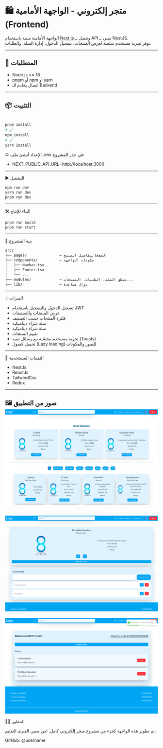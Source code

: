 # 🛍️ متجر إلكتروني - الواجهة الأمامية (Frontend)

الواجهة الأمامية مبنية باستخدام [Next.js](https://nextjs.org/) وتتصل بـ API مبني بـ NestJS.  
توفر تجربة مستخدم سلسة لعرض المنتجات، تسجيل الدخول، إدارة السلة، والطلبات.

---

## 🚀 المتطلبات

- Node.js >= 18
- pnpm أو npm أو yarn
- اتصال بخادم الـ Backend

---

## 📦 التثبيت

```bash

pnpm install
# أو
npm install
# أو
yarn install
``` 
⚙️ الإعداد
أنشئ ملف .env في جذر المشروع:
- NEXT_PUBLIC_API_URL=http://localhost:3000

---

▶️ التشغيل
```
npm run dev
yarn run dev
pnpm run dev
```
---

🛠️ البناء للإنتاج
```
pnpm run build
pnpm run start
```
---

🧱 بنية المشروع

``` 
src/
├── pages/               ← الصفحاتتفاصيل المنتج
├── components/          ← مكونات الواجهة
│   ├── Navbar.tsx
│   ├── Footer.tsx
│   └── ...
├── modules/             ← منطق السلة، الطلبات، المنتجات...
├── lib/                 ← دوال مساعدة
```
---

💡 الميزات
- تسجيل الدخول والتسجيل باستخدام JWT
- عرض المنتجات والتصنيفات
- فلترة المنتجات حسب التصنيف
- سلة شراء ديناميكية
- سلة شراء ديناميكية
- تقييم المنتجات
- تجربة مستخدم محسّنة مع رسائل تنبيه (Toasts)
- تحميل كسول (Lazy loading) للصور والمكونات
---

🧠 التقنيات المستخدمة
- NextJs
- ReactJs
- TailwindCss
- Redux
---

🖼️ صور من التطبيق
![الصفحة الرئيسية](public/screenshots/home.png)
---
![صفحة المنتج](public/screenshots/product.png)
---
![السلة](public/screenshots/cart.png)


👨‍💻 المطور



تم تطوير هذه الواجهة كجزء من مشروع متجر إلكتروني كامل.
امن ضمن الفترى التعليم.

GitHub: @username
